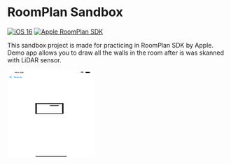 # RoomPlan Sandbox

[![iOS 16](https://img.shields.io/badge/iOS-16-lightgrey)](https://developer.apple.com/ios) [![Apple RoomPlan SDK](https://img.shields.io/badge/Apple-RoomPlan-lightgrey)](https://developer.apple.com/augmented-reality/roomplan)

This sandbox project is made for practicing in RoomPlan SDK by Apple. Demo app allows you to draw all the walls in the room after is was skanned with LiDAR sensor.

<img src="https://github.com/pressanykeyplease/RoomPlan-Sandbox/blob/main/Room%20Plan/Resources/example.png" width="200" height="200"/>
